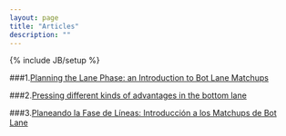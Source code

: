 ```yaml
---
layout: page
title: "Articles"
description: ""
---
```

{% include JB/setup %}


###1.[Planning the Lane Phase: an Introduction to Bot Lane Matchups](/articles/planning.html)  


###2.[Pressing different kinds of advantages in the bottom lane](/articles/pressing.html)  


###3.[Planeando la Fase de Líneas: Introducción a los Matchups de Bot Lane](/articles/planeando.html)  